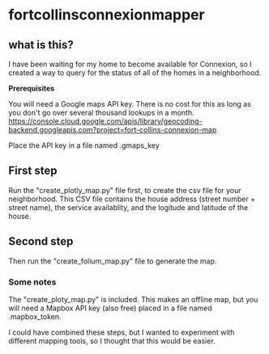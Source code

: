 # fortcollinsconnexionmapper

## what is this?
I have been waiting for my home to become available for Connexion, so I created a way to query for the status of all of the homes in a neighborhood.

**Prerequisites**

You will need a Google maps API key.  There is no cost for this as long as you don't go over several thousand lookups in a month.  
https://console.cloud.google.com/apis/library/geocoding-backend.googleapis.com?project=fort-collins-connexion-map

Place the API key in a file named .gmaps_key

## First step
Run the "create_plotly_map.py" file first, to create the csv file for your neighborhood.  This CSV file contains the house address (street number + street name), the service availablity, and the logitude and latitude of the house.

## Second step
Then run the "create_folium_map.py" file to generate the map.

### Some notes
The "create_ploty_map.py" is included.  This makes an offline map, but you will need a Mapbox API key (also free) placed in a file named .mapbox_token.

I could have combined these steps, but I wanted to experiment with different mapping tools, so I thought that this would be easier.
